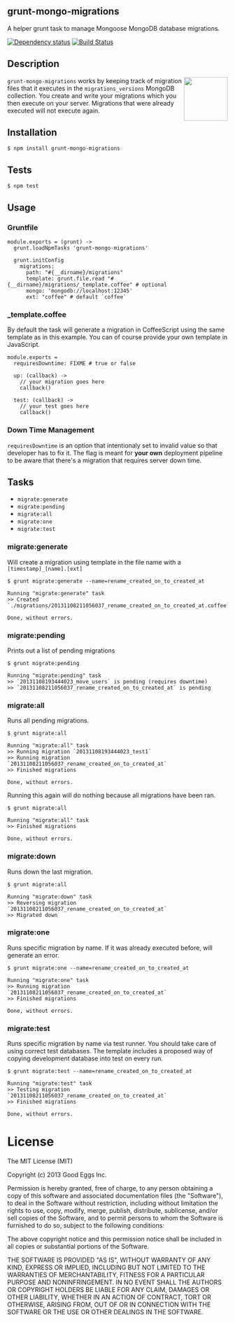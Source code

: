 ## grunt-mongo-migrations

A helper grunt task to manage Mongoose MongoDB database migrations.

[![Dependency status](https://david-dm.org/goodeggs/grunt-mongo-migrations.png)](https://david-dm.org/goodeggs/grunt-mongo-migrations) [![Build Status](https://travis-ci.org/goodeggs/grunt-mongo-migrations.png)](https://travis-ci.org/goodeggs/grunt-mongo-migrations)

## Description

<img src="http://gruntjs.com/img/grunt-logo.png" width="100" align="right"/>

`grunt-mongo-migrations` works by keeping track of migration files that it executes in the `migrations_versions` MongoDB collection. You create and write your migrations which you then execute on your server. Migrations that were already executed will not execute again.

## Installation

    $ npm install grunt-mongo-migrations

## Tests

    $ npm test

## Usage

### Gruntfile

    module.exports = (grunt) ->
      grunt.loadNpmTasks 'grunt-mongo-migrations'

      grunt.initConfig
        migrations:
          path: "#{__dirname}/migrations"
          template: grunt.file.read "#{__dirname}/migrations/_template.coffee" # optional
          mongo: 'mongodb://localhost:12345'
          ext: "coffee" # default `coffee`

### _template.coffee

By default the task will generate a migration in CoffeeScript using the same template as in this example. You can of course provide your own template in JavaScript.

    module.exports =
      requiresDowntime: FIXME # true or false

      up: (callback) ->
        // your migration goes here
        callback()

      test: (callback) ->
        // your test goes here
        callback()

### Down Time Management

`requiresDowntime` is an option that intentionaly set to invalid value so that developer has to fix it. The flag is meant for **your own** deployment pipeline to be aware that there's a migration that requires server down time.

## Tasks

* `migrate:generate`
* `migrate:pending`
* `migrate:all`
* `migrate:one`
* `migrate:test`

### migrate:generate

Will create a migration using template in the file name with a `[timestamp]_[name].[ext]`

    $ grunt migrate:generate --name=rename_created_on_to_created_at

    Running "migrate:generate" task
    >> Created `./migrations/20131108211056037_rename_created_on_to_created_at.coffee`

    Done, without errors.

### migrate:pending

Prints out a list of pending migrations

    $ grunt migrate:pending

    Running "migrate:pending" task
    >> `20131108193444023_move_users` is pending (requires downtime)
    >> `20131108211056037_rename_created_on_to_created_at` is pending


### migrate:all

Runs all pending migrations.

    $ grunt migrate:all

    Running "migrate:all" task
    >> Running migration `20131108193444023_test1`
    >> Running migration `20131108211056037_rename_created_on_to_created_at`
    >> Finished migrations

    Done, without errors.

Running this again will do nothing because all migrations have been ran.

    $ grunt migrate:all

    Running "migrate:all" task
    >> Finished migrations

    Done, without errors.
    
### migrate:down

Runs down the last migration.

    $ grunt migrate:all

    Running "migrate:down" task
    >> Reversing migration `20131108211056037_rename_created_on_to_created_at`
    >> Migrated down

### migrate:one

Runs specific migration by name. If it was already executed before, will generate an error.

    $ grunt migrate:one --name=rename_created_on_to_created_at

    Running "migrate:one" task
    >> Running migration `20131108211056037_rename_created_on_to_created_at`
    >> Finished migrations

    Done, without errors.

### migrate:test

Runs specific migration by name via test runner. You should take care of using correct test databases. The template includes a proposed way of copying development database into test on every run.

    $ grunt migrate:test --name=rename_created_on_to_created_at

    Running "migrate:test" task
    >> Testing migration `20131108211056037_rename_created_on_to_created_at`
    >> Finished migrations

    Done, without errors.

# License

The MIT License (MIT)

Copyright (c) 2013 Good Eggs Inc.

Permission is hereby granted, free of charge, to any person obtaining a copy
of this software and associated documentation files (the "Software"), to deal
in the Software without restriction, including without limitation the rights
to use, copy, modify, merge, publish, distribute, sublicense, and/or sell
copies of the Software, and to permit persons to whom the Software is
furnished to do so, subject to the following conditions:

The above copyright notice and this permission notice shall be included in
all copies or substantial portions of the Software.

THE SOFTWARE IS PROVIDED "AS IS", WITHOUT WARRANTY OF ANY KIND, EXPRESS OR
IMPLIED, INCLUDING BUT NOT LIMITED TO THE WARRANTIES OF MERCHANTABILITY,
FITNESS FOR A PARTICULAR PURPOSE AND NONINFRINGEMENT. IN NO EVENT SHALL THE
AUTHORS OR COPYRIGHT HOLDERS BE LIABLE FOR ANY CLAIM, DAMAGES OR OTHER
LIABILITY, WHETHER IN AN ACTION OF CONTRACT, TORT OR OTHERWISE, ARISING FROM,
OUT OF OR IN CONNECTION WITH THE SOFTWARE OR THE USE OR OTHER DEALINGS IN
THE SOFTWARE.
